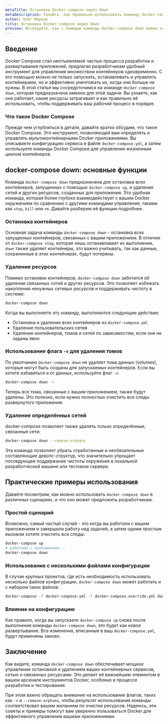 ```yaml
---
metaTitle: Остановка Docker compose через down
metaDescription: Узнайте, как правильно использовать команду docker-compose down для остановки контейнеров, сетей и уничтожения созданных ресурсов. Пошаговое руководство с примерами.
author: Олег Марков
title: Остановка Docker compose через down
preview: Исследуйте, как с помощью команды docker-compose down можно эффективно закрывать и удалять контейнеры. Быстрые советы и примеры для вашего удобства.
---
```


## Введение

Docker Compose стал неотъемлемой частью процесса разработки и развертывания приложений, предлагая разработчикам удобный инструмент для управления множеством контейнеров одновременно. С его помощью можно не только запускать, останавливать и управлять контейнерами, но и эффективно уничтожать их, когда они больше не нужны. В этой статье мы сосредоточимся на команде `docker-compose down`, которая предназначена именно для этой задачи. Вы узнаете, как она работает, какие ресурсы затрагивает и как правильно её использовать, чтобы поддерживать ваш рабочий процесс в порядке.

### Что такое Docker Compose

Прежде чем углубляться в детали, давайте кратко обсудим, что такое Docker Compose. Это инструмент, позволяющий вам определять и управлять мультиконтейнерными Docker приложениями. Вы описываете конфигурацию сервиса в файле `docker-compose.yml`, а затем используете команды Docker Compose для управления жизненным циклом контейнеров. 

## docker-compose down: основные функции

Команда `docker-compose down` предназначена для остановки всех контейнеров, запущенных с помощью `docker-compose up`, и удаления сетей и других ресурсов, созданных для приложения. Это удобная команда, которая более глубоко взаимодействует с вашим Docker окружением по сравнению с другими командами управления, такими как `stop`, `kill` или `rm`. Давайте разберем её функции подробнее.

### Остановка контейнеров

Основная задача команды `docker-compose down` - остановка всех запущенных контейнеров, связанных с вашим приложением. В отличие от `docker-compose stop`, которая лишь останавливает их выполнение, `down` также удаляет контейнеры, это важно учитывать, так как данные, сохраненные в этих контейнерах, будут потеряны.

### Удаление ресурсов

Помимо остановки контейнеров, `docker-compose down` заботится об удалении связанных сетей и других ресурсов. Это позволяет избежать накопления ненужных сетевых ресурсов и поддерживать чистоту в системе:

```bash
docker-compose down
```

Когда вы выполняете эту команду, выполняются следующие действия:
- Остановка и удаление всех контейнеров из `docker-compose.yml`
- Удаление пользовательских сетей
- Удаление контейнеров, томов и сетей по зависимостям, если они не заданы явно

### Использование флага `-v` для удаления томов

По умолчанию `docker-compose down` не удаляет тома данных (volumes), которые могут быть созданы для запускаемых контейнеров. Если вы хотите избавиться и от данных, используйте флаг `-v`:

```bash
docker-compose down -v
```

Теперь все тома, связанные с вашим приложением, также будут удалены. Это полезно, если нужно полностью очистить все следы развернутого приложения.

### Удаление определённых сетей

docker-compose позволяет также удалять только определённые, связанные сети:

```bash
docker-compose down --remove-orphans
```

Эта команда позволяет убрать отработанные и необязательные составляющие девопс-структур, что значительно упрощает последующее поддержание чистоты окружения в локальной разработческой машине или тестовом сервере.

## Практические примеры использования

Давайте посмотрим, как можно использовать `docker-compose down` в различных сценариях, и что оно может предложить разработчикам. 

### Простой сценарий

Возможно, самый частый случай - это когда вы работали с вашим приложением и завершили работу над задачей, а затем одним простым вызовом хотите очистить все следы:

```bash
docker-compose up
# работаем с приложением...
docker-compose down
```

### Использование с несколькими файлами конфигурации

В случае крупных проектов, где есть необходимость использовать несколько файлов конфигурации, `docker-compose down` может работать и с набором таких файлов:

```bash
docker-compose -f docker-compose.yml -f docker-compose.override.yml down
```

### Влияние на конфигурацию

Как правило, когда вы запускаете `docker-compose up` снова после выполнения команды `docker-compose down`, это будет как новое развертывание. Все изменения, вписанные в ваш `docker-compose.yml`, будут применены заново.

## Заключение

Как видите, команда `docker-compose down` обеспечивает мощное управление остановкой и удалением ваших контейнерных сервисов, сетью и связанных ресурсами. Это делает её важнейшим элементом в вашем арсенале инструментов Docker, особенно в процессе разработки и тестирования.

При этом важно обращать внимание на использование флагов, таких как `-v` и `--remove-orphans`, чтобы результат использования команды соответствовал вашим желаниям по очистке ресурсов. Надеюсь, эти советы и примеры помогут вам уверенно пользоваться Docker для эффективного управления вашими приложениями.